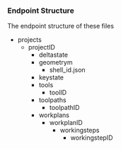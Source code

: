 
### Endpoint Structure

The endpoint structure of these files
+ projects
	- projectID
		* deltastate
		* geometrym
			+ shell_id<ID>.json
		* keystate
		* tools
			+ toolID
		* toolpaths
			+ toolpathID
		* workplans
			+ workplanID
				- workingsteps
					* workingstepID
		
		
